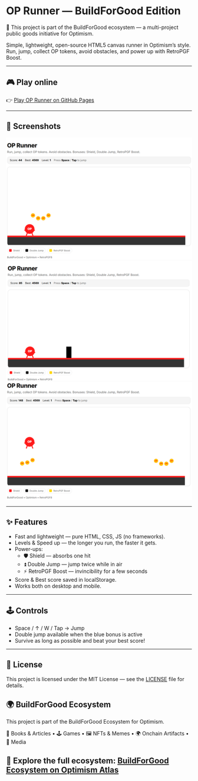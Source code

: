 # OP Runner — BuildForGood Edition
📌 This project is part of the BuildForGood ecosystem — a multi-project public goods initiative for Optimism.  

Simple, lightweight, open-source HTML5 canvas runner in Optimism’s style.  
Run, jump, collect OP tokens, avoid obstacles, and power up with RetroPGF Boost.  

---

## 🎮 Play online
👉 [Play OP Runner on GitHub Pages](https://stephanschwab.github.io/OP-Runner-BuildForGood-Edition/)

---

## 📸 Screenshots

![OP Runner screenshot](OP-Runner.png)
![OP Runner 2 screenshot](OP-Runner2.png)
![OP Runner 3 screenshot](OP-Runner3.png)

---

## ✨ Features
- Fast and lightweight — pure HTML, CSS, JS (no frameworks).  
- Levels & Speed up — the longer you run, the faster it gets.  
- Power-ups:  
  - 🛡 Shield — absorbs one hit  
  - ⏫ Double Jump — jump twice while in air  
  - ⚡️ RetroPGF Boost — invincibility for a few seconds  
- Score & Best score saved in localStorage.  
- Works both on desktop and mobile.  

---

## 🕹 Controls
- Space / ↑ / W / Tap → Jump  
- Double jump available when the blue bonus is active  
- Survive as long as possible and beat your best score!  

---

## 📜 License
This project is licensed under the MIT License — see the [LICENSE](LICENSE) file for details.

## 🌍 BuildForGood Ecosystem  
This project is part of the BuildForGood Ecosystem for Optimism.  

📖 Books & Articles • 🕹 Games • 🖼 NFTs & Memes • 🌍 Onchain Artifacts • 🎥 Media  

🔗 Explore the full ecosystem: [BuildForGood Ecosystem on Optimism Atlas](https://atlas.optimism.io/profile/organizations/BuildForGood%20Ecosystem)
---
